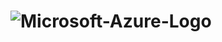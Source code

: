 #
# ![Microsoft-Azure-Logo](https://user-images.githubusercontent.com/93687273/197779086-66ce5b8a-1a4c-485a-b13a-477a195bda7f.png)
#
